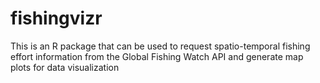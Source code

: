 # fishingvizr
This is an R package that can be used to request spatio-temporal fishing effort information from the Global Fishing Watch API and generate map plots for data visualization

